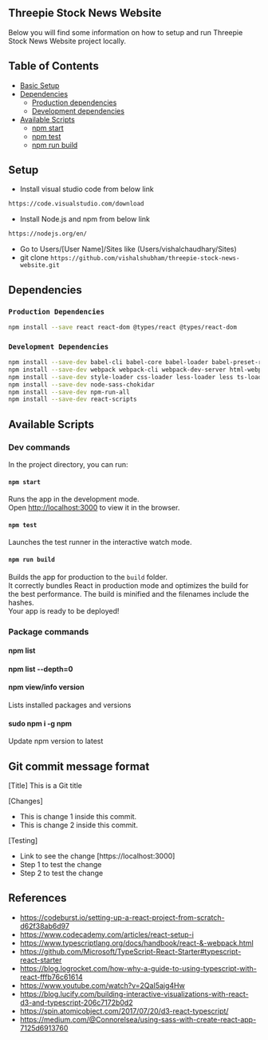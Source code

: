 ## Threepie Stock News Website

Below you will find some information on how to setup and run Threepie Stock News Website project locally.<br>

## Table of Contents
- [Basic Setup](#setup)
- [Dependencies](#dependencies)
  - [Production dependencies](#production-dependencies)
  - [Development dependencies](#development-dependencies)
- [Available Scripts](#available-scripts)
  - [npm start](#npm-start)
  - [npm test](#npm-test)
  - [npm run build](#npm-run-build)

## Setup
- Install visual studio code from below link
```sh
https://code.visualstudio.com/download
```
- Install Node.js and npm from below link
```sh
https://nodejs.org/en/
```
- Go to Users/[User Name]/Sites like (Users/vishalchaudhary/Sites)
- git clone ```https://github.com/vishalshubham/threepie-stock-news-website.git```

## Dependencies

### `Production Dependencies`
```sh
npm install --save react react-dom @types/react @types/react-dom
```
### `Development Dependencies`
```sh
npm install --save-dev babel-cli babel-core babel-loader babel-preset-react
npm install --save-dev webpack webpack-cli webpack-dev-server html-webpack-plugin
npm install --save-dev style-loader css-loader less-loader less ts-loader
npm install --save-dev node-sass-chokidar
npm install --save-dev npm-run-all
npm install --save-dev react-scripts
```

## Available Scripts

### Dev commands

In the project directory, you can run:

#### `npm start`

Runs the app in the development mode.<br>
Open [http://localhost:3000](http://localhost:3000) to view it in the browser.

#### `npm test`

Launches the test runner in the interactive watch mode.<br>

#### `npm run build`

Builds the app for production to the `build` folder.<br>
It correctly bundles React in production mode and optimizes the build for the best performance. The build is minified and the filenames include the hashes.<br> Your app is ready to be deployed!

### Package commands

#### npm list
#### npm list --depth=0
#### npm view/info <package> version
Lists installed packages and versions
#### sudo npm i -g npm 
Update npm version to latest

## Git commit message format
[Title] This is a Git title

[Changes]
- This is change 1 inside this commit.
- This is change 2 inside this commit.

[Testing]
- Link to see the change [https://localhost:3000]
- Step 1 to test the change
- Step 2 to test the change

## References
- https://codeburst.io/setting-up-a-react-project-from-scratch-d62f38ab6d97
- https://www.codecademy.com/articles/react-setup-i
- https://www.typescriptlang.org/docs/handbook/react-&-webpack.html
- https://github.com/Microsoft/TypeScript-React-Starter#typescript-react-starter
- https://blog.logrocket.com/how-why-a-guide-to-using-typescript-with-react-fffb76c61614
- https://www.youtube.com/watch?v=2QaI5ajg4Hw
- https://blog.lucify.com/building-interactive-visualizations-with-react-d3-and-typescript-206c7172b0d2
- https://spin.atomicobject.com/2017/07/20/d3-react-typescript/
- https://medium.com/@Connorelsea/using-sass-with-create-react-app-7125d6913760
